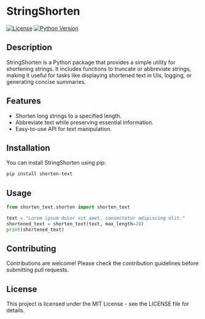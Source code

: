 # StringShorten

[![License](https://img.shields.io/badge/license-MIT-blue.svg)](https://opensource.org/licenses/MIT)
[![Python Version](https://img.shields.io/badge/python-3.6%20%7C%203.7%20%7C%203.8%20%7C%203.9%20%7C%203.10-blue)](https://www.python.org/downloads/)

## Description

StringShorten is a Python package that provides a simple utility for shortening strings. It includes functions to truncate or abbreviate strings, making it useful for tasks like displaying shortened text in UIs, logging, or generating concise summaries.

## Features

- Shorten long strings to a specified length.
- Abbreviate text while preserving essential information.
- Easy-to-use API for text manipulation.

## Installation

You can install StringShorten using pip:

```bash
pip install shorten-text
```
## Usage
```python
from shorten_text.shorten import shorten_text

text = "Lorem ipsum dolor sit amet, consectetur adipiscing elit."
shortened_text = shorten_text(text, max_length=20)
print(shortened_text)
```
## Contributing
Contributions are welcome! Please check the contribution guidelines before submitting pull requests.

## License
This project is licensed under the MIT License - see the LICENSE file for details.
